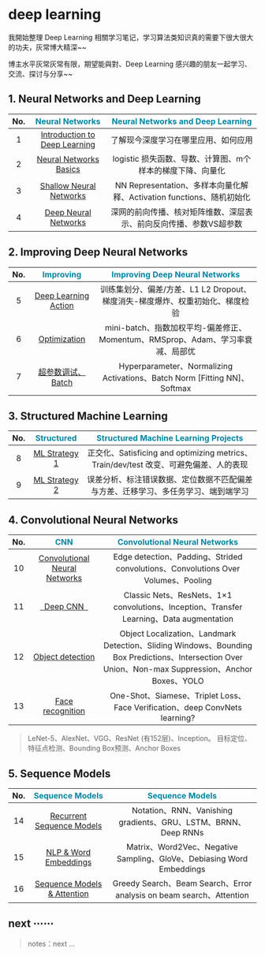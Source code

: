 # deep learning

我開始整理 Deep Learning 相關学习笔记，学习算法类知识真的需要下很大很大的功夫，灰常博大精深~~

博主水平灰常灰常有限，期望能與對、Deep Learning 感兴趣的朋友一起学习、交流、探讨与分享~~

## 1. Neural Networks and Deep Learning

No. | <font color="#0085a1">**Neural Networks**</font> | <font color="#0085a1">**Neural Networks and Deep Learning**</font>
:-------: | :-------: | :-------:
1 | [Introduction to Deep Learning][c1w1]  | 了解现今深度学习在哪里应用、如何应用
2 | [Neural Networks Basics][c1w2] | logistic 损失函数、导数、计算图、m个样本的梯度下降、向量化
3 | [Shallow Neural Networks][c1w3] | NN Representation、多样本向量化解释、Activation functions、随机初始化
4 | [Deep Neural Networks][c1w4] | 深网的前向传播、核对矩阵维数、深层表示、前向反向传播、参数VS超参数

[c1w1]: /2017/12/01/deeplearning-ai-Neural-Networks-and-Deep-Learning-week1/
[c1w2]: /2018/07/07/deeplearning-ai-Neural-Networks-and-Deep-Learning-week2/
[c1w3]: /2018/07/14/deeplearning-ai-Neural-Networks-and-Deep-Learning-week3/
[c1w4]: /2018/07/15/deeplearning-ai-Neural-Networks-and-Deep-Learning-week4/

## 2. Improving Deep Neural Networks 

No. | <font color="#0085a1">**Improving**</font> | <font color="#0085a1">**Improving Deep Neural Networks**</font> 
:-------: | :-------: | :-------:
5 | [Deep Learning Action][c2w1]  | 训练集划分、偏差/方差、L1 L2 Dropout、梯度消失-梯度爆炸、权重初始化、梯度检验
6 | [Optimization][c2w2] | mini-batch、指数加权平均-偏差修正、Momentum、RMSprop、Adam、学习率衰减、局部优
7 | [超参数调试、Batch][c2w3] | Hyperparameter、Normalizing Activations、Batch Norm [Fitting NN]、Softmax

[c2w1]: /2018/07/19/deeplearning-ai-Improving-Deep-Neural-Networks-week1/
[c2w2]: /2018/07/21/deeplearning-ai-Improving-Deep-Neural-Networks-week2/
[c2w3]: /2018/07/21/deeplearning-ai-Improving-Deep-Neural-Networks-week2/

## 3. Structured Machine Learning 

No. | <font color="#0085a1">**Structured**</font> | <font color="#0085a1">**Structured Machine Learning Projects**</font> 
:-------: | :-------: | :-------:
8 | [ML Strategy 1][c3w1] | 正交化、Satisficing and optimizing metrics、Train/dev/test 改变、可避免偏差、人的表现
9 | [ML Strategy 2][c3w2] | 误差分析、标注错误数据、定位数据不匹配偏差与方差、迁移学习、多任务学习、端到端学习

[c3w1]: /2018/07/24/deeplearning-ai-Structured-Machine-Learning-Projects-week1/
[c3w2]: /2018/07/25/deeplearning-ai-Structured-Machine-Learning-Projects-week2/

## 4. Convolutional Neural Networks

No. | <font color="#0085a1">**CNN**</font> | <font color="#0085a1">**Convolutional Neural Networks**</font>
:-------: | :-------: | :-------:
10 | [Convolutional Neural Networks][c4w1] | Edge detection、Padding、Strided convolutions、Convolutions Over Volumes、Pooling
11 | [&nbsp;&nbsp;Deep CNN&nbsp;&nbsp;][c4w2] | Classic Nets、ResNets、1×1 convolutions、Inception、Transfer Learning、Data augmentation
12 | [Object detection][c4w3] | Object Localization、Landmark Detection、Sliding Windows、Bounding Box Predictions、Intersection Over Union、Non-max Suppression、Anchor Boxes、YOLO
13 | [Face recognition][c4w4] | One-Shot、Siamese、Triplet Loss、Face Verification、deep ConvNets learning?

> LeNet-5、AlexNet、VGG、ResNet (有152层)、Inception。 目标定位、特征点检测、Bounding Box预测、Anchor Boxes

[c4w1]: /2018/08/21/deeplearning-ai-Convolutional-Neural-Networks-week1/
[c4w2]: /2018/08/24/deeplearning-ai-Convolutional-Neural-Networks-week2/
[c4w3]: /2018/09/01/deeplearning-ai-Convolutional-Neural-Networks-week3/
[c4w4]: /2018/09/08/deeplearning-ai-Convolutional-Neural-Networks-week4/

## 5. Sequence Models

No. | <font color="#0085a1">**Sequence Models**</font> | <font color="#0085a1">**Sequence Models**</font>
:-------: | :-------: | :-------:
14 | [Recurrent Sequence Models][6] | Notation、RNN、Vanishing gradients、GRU、LSTM、BRNN、Deep RNNs
15 | [NLP & Word Embeddings][7] | Matrix、Word2Vec、Negative Sampling、GloVe、Debiasing Word Embeddings
16 | [Sequence Models & Attention][8] | Greedy Search、Beam Search、Error analysis on beam search、Attention

[6]: /2018/07/26/deeplearning-ai-Sequence-Models-week1/
[7]: /2018/08/02/deeplearning-ai-Sequence-Models-week2/
[8]: /2018/08/14/deeplearning-ai-Sequence-Models-week3/

## next ⋯⋯

> notes：next ...




